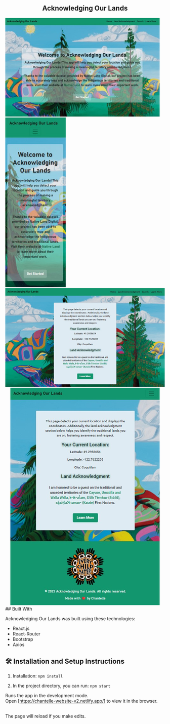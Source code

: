 <h2 align="center">
Acknowledging Our Lands <br/>
</h2>

<div>
<img src="./homePageDesktop.jpg" alt="home page desktop view"/>
    <img src="./homeMobile.jpg" alt="home page mobile view"/>
</div>

<div align="center">
<img src="./desktop.jpg" alt="demo"/>
</div>

<div align="center">
    <img src="./land.jpg" alt="demo"/>
</div>
## Built With

Acknowledging Our Lands was built using these technologies:

- React.js
- React-Router
- Bootstrap
- Axios

## 🛠 Installation and Setup Instructions

1. Installation: `npm install`

2. In the project directory, you can run: `npm start`

Runs the app in the development mode.\
Open [https://chantelle-website-v2.netlify.app/] to view it in the browser.

</br> 
The page will reload if you make edits.
